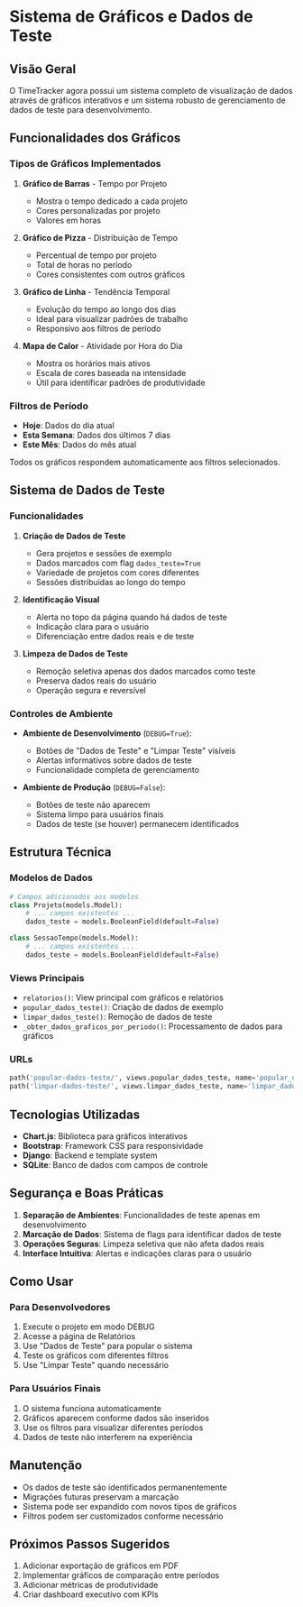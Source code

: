 # Sistema de Gráficos e Dados de Teste

## Visão Geral

O TimeTracker agora possui um sistema completo de visualização de dados através de gráficos interativos e um sistema robusto de gerenciamento de dados de teste para desenvolvimento.

## Funcionalidades dos Gráficos

### Tipos de Gráficos Implementados

1. **Gráfico de Barras** - Tempo por Projeto
   - Mostra o tempo dedicado a cada projeto
   - Cores personalizadas por projeto
   - Valores em horas

2. **Gráfico de Pizza** - Distribuição de Tempo
   - Percentual de tempo por projeto
   - Total de horas no período
   - Cores consistentes com outros gráficos

3. **Gráfico de Linha** - Tendência Temporal
   - Evolução do tempo ao longo dos dias
   - Ideal para visualizar padrões de trabalho
   - Responsivo aos filtros de período

4. **Mapa de Calor** - Atividade por Hora do Dia
   - Mostra os horários mais ativos
   - Escala de cores baseada na intensidade
   - Útil para identificar padrões de produtividade

### Filtros de Período

- **Hoje**: Dados do dia atual
- **Esta Semana**: Dados dos últimos 7 dias
- **Este Mês**: Dados do mês atual

Todos os gráficos respondem automaticamente aos filtros selecionados.

## Sistema de Dados de Teste

### Funcionalidades

1. **Criação de Dados de Teste**
   - Gera projetos e sessões de exemplo
   - Dados marcados com flag `dados_teste=True`
   - Variedade de projetos com cores diferentes
   - Sessões distribuídas ao longo do tempo

2. **Identificação Visual**
   - Alerta no topo da página quando há dados de teste
   - Indicação clara para o usuário
   - Diferenciação entre dados reais e de teste

3. **Limpeza de Dados de Teste**
   - Remoção seletiva apenas dos dados marcados como teste
   - Preserva dados reais do usuário
   - Operação segura e reversível

### Controles de Ambiente

- **Ambiente de Desenvolvimento** (`DEBUG=True`):
  - Botões de "Dados de Teste" e "Limpar Teste" visíveis
  - Alertas informativos sobre dados de teste
  - Funcionalidade completa de gerenciamento

- **Ambiente de Produção** (`DEBUG=False`):
  - Botões de teste não aparecem
  - Sistema limpo para usuários finais
  - Dados de teste (se houver) permanecem identificados

## Estrutura Técnica

### Modelos de Dados

```python
# Campos adicionados aos modelos
class Projeto(models.Model):
    # ... campos existentes ...
    dados_teste = models.BooleanField(default=False)

class SessaoTempo(models.Model):
    # ... campos existentes ...
    dados_teste = models.BooleanField(default=False)
```

### Views Principais

- `relatorios()`: View principal com gráficos e relatórios
- `popular_dados_teste()`: Criação de dados de exemplo
- `limpar_dados_teste()`: Remoção de dados de teste
- `_obter_dados_graficos_por_periodo()`: Processamento de dados para gráficos

### URLs

```python
path('popular-dados-teste/', views.popular_dados_teste, name='popular_dados_teste'),
path('limpar-dados-teste/', views.limpar_dados_teste, name='limpar_dados_teste'),
```

## Tecnologias Utilizadas

- **Chart.js**: Biblioteca para gráficos interativos
- **Bootstrap**: Framework CSS para responsividade
- **Django**: Backend e template system
- **SQLite**: Banco de dados com campos de controle

## Segurança e Boas Práticas

1. **Separação de Ambientes**: Funcionalidades de teste apenas em desenvolvimento
2. **Marcação de Dados**: Sistema de flags para identificar dados de teste
3. **Operações Seguras**: Limpeza seletiva que não afeta dados reais
4. **Interface Intuitiva**: Alertas e indicações claras para o usuário

## Como Usar

### Para Desenvolvedores

1. Execute o projeto em modo DEBUG
2. Acesse a página de Relatórios
3. Use "Dados de Teste" para popular o sistema
4. Teste os gráficos com diferentes filtros
5. Use "Limpar Teste" quando necessário

### Para Usuários Finais

1. O sistema funciona automaticamente
2. Gráficos aparecem conforme dados são inseridos
3. Use os filtros para visualizar diferentes períodos
4. Dados de teste não interferem na experiência

## Manutenção

- Os dados de teste são identificados permanentemente
- Migrações futuras preservam a marcação
- Sistema pode ser expandido com novos tipos de gráficos
- Filtros podem ser customizados conforme necessário

## Próximos Passos Sugeridos

1. Adicionar exportação de gráficos em PDF
2. Implementar gráficos de comparação entre períodos
3. Adicionar métricas de produtividade
4. Criar dashboard executivo com KPIs
